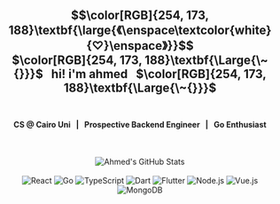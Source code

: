 <h2 align="center">
  $$\color[RGB]{254, 173, 188}\textbf{\large{《\enspace\textcolor{white}{♡}\enspace》}}$$
  <br />
  $\color[RGB]{254, 173, 188}\textbf{\Large{\~{}}}$ &nbsp; hi! i'm ahmed &nbsp; $\color[RGB]{254, 173, 188}\textbf{\Large{\~{}}}$
  <br /><br />
</h2>
<h4 align="center">
  CS @ Cairo Uni &nbsp; | &nbsp; Prospective Backend Engineer &nbsp; | &nbsp; Go Enthusiast
</h4>
<br>
<p align="center">
  <img src="https://github-readme-stats.vercel.app/api?username=Pyrodash&theme=omni&show_icons=true" alt="Ahmed's GitHub Stats" />
  <br /><br />
  <img alt="React" src="https://img.shields.io/badge/-React-45b8d8?style=flat-square&logo=react&logoColor=white" />
  <img alt="Go" src="https://img.shields.io/badge/Go-00ADD8?style=flat-square&logo=go&logoColor=white" />
  <img alt="TypeScript" src="https://img.shields.io/badge/-TypeScript-007ACC?style=flat-square&logo=typescript&logoColor=white" />
  <img alt="Dart" src="https://img.shields.io/badge/Dart-0175C2?style=flat-square&logo=dart&logoColor=white" />
  <img alt="Flutter" src="https://img.shields.io/badge/Flutter-02569B?style=flat-square&logo=flutter&logoColor=white" />
  <img alt="Node.js" src="https://img.shields.io/badge/-Node.js-43853d?style=flat-square&logo=Node.js&logoColor=white" />
  <img alt="Vue.js" src="https://img.shields.io/badge/-Vue.js-349369?style=flat-square&logo=Vue.js&logoColor=white" />
  <img alt="MongoDB" src="https://img.shields.io/badge/-MongoDB-13aa52?style=flat-square&logo=mongodb&logoColor=white" />
</p>
<!--
<br /><br />
<p align="center">
  $\Huge{\textbf{<}}$
  <br><br><br>
  <b>
    My name is Ahmed, I'm studying Software Engineering at Cairo University. I am deeply passionate about backend engineering, and the art of constructing highly scalable applications. I also enjoy music and videogames, so I may dabble in some related projects here and there.
  </b>
  <br><br><br>
  $\Huge{\textbf{/>}}$
  <br>
</p>
-->
